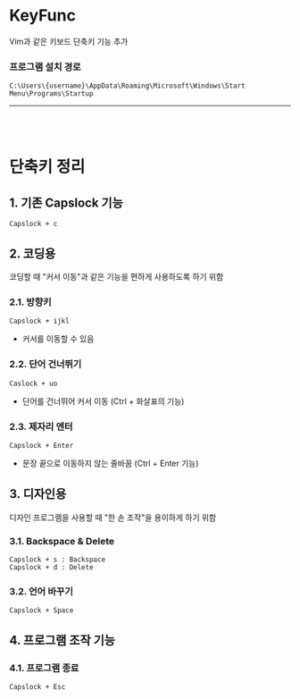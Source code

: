KeyFunc
====
Vim과 같은 키보드 단축키 기능 추가

### 프로그램 설치 경로
    C:\Users\{username}\AppData\Roaming\Microsoft\Windows\Start Menu\Programs\Startup

<hr></hr>
<br></br>

# 단축키 정리

## 1. 기존 Capslock 기능
    Capslock + c
## 2. 코딩용
코딩할 때 "커서 이동"과 같은 기능을 편하게 사용하도록 하기 위함

### 2.1. 방향키
    Capslock + ijkl
- 커서를 이동할 수 있음

### 2.2. 단어 건너뛰기
    Caslock + uo
- 단어를 건너뛰어 커서 이동 (Ctrl + 화살표의 기능)

### 2.3. 제자리 엔터
    Capslock + Enter
- 문장 끝으로 이동하지 않는 줄바꿈 (Ctrl + Enter 기능)

## 3. 디자인용
디자인 프로그램을 사용할 때 "한 손 조작"을 용이하게 하기 위함

### 3.1. Backspace & Delete
    Capslock + s : Backspace
    Capslock + d : Delete

### 3.2. 언어 바꾸기
    Capslock + Space

## 4. 프로그램 조작 기능
### 4.1. 프로그램 종료
    Capslock + Esc